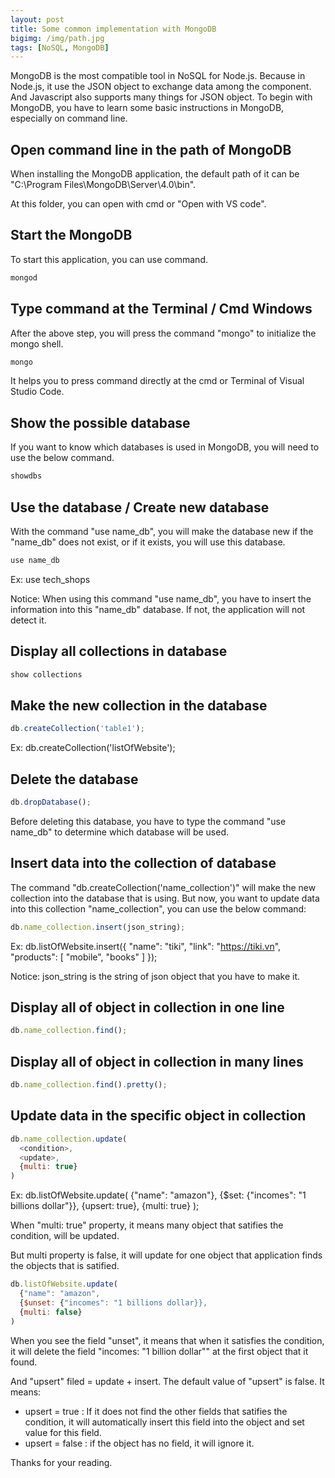 ```yaml
---
layout: post
title: Some common implementation with MongoDB
bigimg: /img/path.jpg
tags: [NoSQL, MongoDB]
---
```


MongoDB is the most compatible tool in NoSQL for Node.js. Because in Node.js, it use the JSON object to exchange data among the component. And Javascript also supports many things for JSON object.
To begin with MongoDB, you have to learn some basic instructions in MongoDB, especially on command line.

## Open command line in the path of MongoDB
When installing the MongoDB application, the default path of it can be "C:\Program Files\MongoDB\Server\4.0\bin". 

At this folder, you can open with cmd or "Open with VS code".


## Start the MongoDB
To start this application, you can use command.

```Javascript
mongod
```


## Type command at the Terminal / Cmd Windows
After the above step, you will press the command "mongo" to initialize the mongo shell. 

```Javascript
mongo
```

It helps you to press command directly at the cmd or Terminal of Visual Studio Code. 


## Show the possible database 
If you want to know which databases is used in MongoDB, you will need to use the below command. 

```Javascript
showdbs
```


## Use the database / Create new database 
With the command "use name_db", you will make the database new if the "name_db" does not exist, or if it exists, you will use this database.

```Javascript
use name_db
```

Ex: use tech_shops

Notice: When using this command "use name_db", you have to insert the information into this "name_db" database. If not, the application will not detect it.


## Display all collections in database 

```Javascript
show collections
```

## Make the new collection in the database 

```Javascript
db.createCollection('table1');
```

Ex: db.createCollection('listOfWebsite');

## Delete the database 

```Javascript
db.dropDatabase();
```

Before deleting this database, you have to type the command "use name_db" to determine which database will be used. 


## Insert data into the collection of database 
The command "db.createCollection('name_collection')" will make the new collection into the database that is using. But now, you want to update data into this collection "name_collection", you can use the below command:

```Javascript
db.name_collection.insert(json_string);
```

Ex: db.listOfWebsite.insert({
  "name": "tiki", 
  "link": "https://tiki.vn", 
  "products": [
    "mobile", "books"
  ]
});

Notice: json_string is the string of json object that you have to make it. 


## Display all of object in collection in one line

```Javascript
db.name_collection.find();
```

## Display all of object in collection in many lines

```Javascript
db.name_collection.find().pretty();
```


## Update data in the specific object in collection


```Javascript
db.name_collection.update(
  <condition>, 
  <update>,
  {multi: true}
)
```

Ex: db.listOfWebsite.update(
  {"name": "amazon"}, 
  {$set: {"incomes": "1 billions dollar"}}, 
  {upsert: true},
  {multi: true}
);

When "multi: true" property, it means many object that satifies the condition, will be updated. 

But multi property is false, it will update for one object that application finds the objects that is satified. 

```Javascript
db.listOfWebsite.update(
  {"name": "amazon", 
  {$unset: {"incomes": "1 billions dollar}},
  {multi: false}
)
```

When you see the field "unset", it means that when it satisfies the condition, it will delete the field "incomes: \"1 billion dollar\"" at the first object that it found. 

And "upsert" filed = update + insert. The default value of "upsert" is false. It means:
- upsert = true : If it does not find the other fields that satifies the condition, it will automatically insert this field into the object and set value for this field. 
- upsert = false : if the object has no field, it will ignore it. 


Thanks for your reading. 
